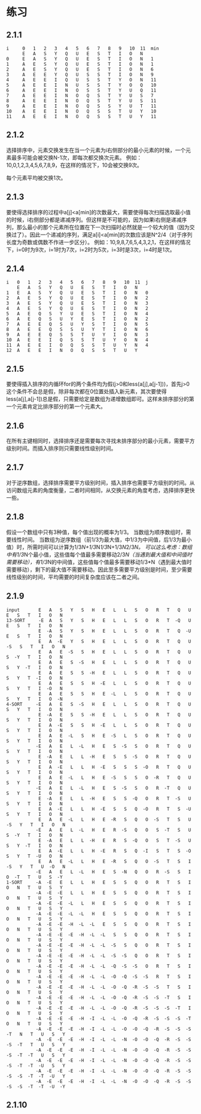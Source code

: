 # 练习

## 2.1.1

```
i     0   1   2   3   4   5   6   7   8   9   10  11  min
      E   A   S   Y   Q   U   E   S   T   I   O   N
0     E   A   S   Y   Q   U   E   S   T   I   O   N   1
1     A   E   S   Y   Q   U   E   S   T   I   O   N   1
2     A   E   S   Y   Q   U   E   S   T   I   O   N   6
3     A   E   E   Y   Q   U   S   S   T   I   O   N   9
4     A   E   E   I   Q   U   S   S   T   Y   O   N   11  
5     A   E   E   I   N   U   S   S   T   Y   O   Q   10
6     A   E   E   I   N   O   S   S   T   Y   U   Q   11    
7     A   E   E   I   N   O   Q   S   T   Y   U   S   7
8     A   E   E   I   N   O   Q   S   T   Y   U   S   11
9     A   E   E   I   N   O   Q   S   S   Y   U   T   11
10    A   E   E   I   N   O   Q   S   S   T   U   Y   10
11    A   E   E   I   N   O   Q   S   S   T   U   Y   11
```

## 2.1.2

选择排序中，元素交换发生在当一个元素为i右侧部分的最小元素的时候，一个元素最多可能会被交换N-1次，即每次都交换次元素。
例如：10,0,1,2,3,4,5,6,7,8,9，在这样的情况下，10会被交换9次。

每个元素平均被交换1次。

## 2.1.3

要使得选择排序的过程中a[j]<a[min]的次数最大，需要使得每次扫描选取最小值的时候，i右侧部分都是递减序列。但这样是不可能的，因为如果i右侧是递减序列，那么最小的那个元素所在位置在下一次扫描时必然就是一个较大的值（因为交换过了）。因此一个递减的序列，满足a[i]<a[min]的次数应该是N^2/4（对于序列长度为奇数或偶数不作进一步区分）。
例如：10,9,8,7,6,5,4,3,2,1，在这样的情况下，i=0时为9次，i=1时为7次，i=2时为5次，i=3时是3次，i=4时是1次。

## 2.1.4

```
i   0   1   2   3   4   5   6   7   8   9   10  11  j
    E   A   S   Y   Q   U   E   S   T   I   O   N      
1   E   A   S   Y   Q   U   E   S   T   I   O   N   0
2   A   E   S   Y   Q   U   E   S   T   I   O   N   2
3   A   E   S   Y   Q   U   E   S   T   I   O   N   3
4   A   E   S   Y   Q   U   E   S   T   I   O   N   2
5   A   E   Q   S   Y   U   E   S   T   I   O   N   4
6   A   E   Q   S   U   Y   E   S   T   I   O   N   2
7   A   E   E   Q   S   U   Y   S   T   I   O   N   5
8   A   E   E   Q   S   S   U   Y   T   I   O   N   6
9   A   E   E   Q   S   S   T   U   Y   I   O   N   3
10  A   E   E   I   Q   S   S   T   U   Y   O   N   4
11  A   E   E   I   O   Q   S   S   T   U   Y   N   4
12  A   E   E   I   N   O   Q   S   S   T   U   Y   
```

## 2.1.5

要使得插入排序的内循环for的两个条件均为假(j>0和less(a[j],a[j-1]))，首先j>0这个条件不会总是假，除非每次都在0位置处插入新元素，其次要使得less(a[j],a[j-1])总是假，只需要给定是数组为递增数组即可。这样未排序部分的第一个元素肯定比排序部分的第一个元素大。

## 2.1.6

在所有主键相同时，选择排序还是需要每次寻找未排序部分的最小元素，需要平方级别时间。而插入排序则只需要线性级别时间。

## 2.1.7

对于逆序数组，选择排序需要平方级别时间，插入排序也需要平方级别的时间。从访问数组元素的角度衡量，二者时间相同，从交换元素的角度考虑，选择排序更快一些。

## 2.1.8

假设一个数组中只有3种值，每个值出现的概率为1/3。
当数组为顺序数组时，需要线性时间。
当数组为逆序数组（前1/3为最大值，中1/3为中间值，后1/3为最小值）时，所需时间可以计算为1/3*N+1/3*N*1/3*N+1/3*N*2/3*N。
可以这么考虑：数组中有1/3*N个最小值，这些值每个值最多需要移动2/3*N（当遇到最大值和中间值时需要移动），有1/3*N的中间值，这些值每个值最多需要移动1/3*N（遇到最大值时需要移动），剩下的最大值不需要移动。因此至多需要平方级别是时间，至少需要线性级别的时间，平均需要的时间复杂度应该在二者之间。

## 2.1.9

```
input       E   A   S   Y   S   H   E   L   L   S   O   R   T   Q   U   E   S   T   I   O   N
13-SORT     -E  A   S   Y   S   H   E   L   L   S   O   R   T  -Q   U   E   S   T   I   O   N
            E  -A   S   Y   S   H   E   L   L   S   O   R   T   Q  -U   E   S   T   I   O   N
            E   A  -E   Y   S   H   E   L   L   S   O   R   T   Q   U  -S   S   T   I   O   N
            E   A   E  -S   S   H   E   L   L   S   O   R   T   Q   U   S  -Y   T   I   O   N
            E   A   E   S  -S   H   E   L   L   S   O   R   T   Q   U   S   Y  -T   I   O   N
            E   A   E   S   S  -H   E   L   L   S   O   R   T   Q   U   S   Y   T  -I   O   N
            E   A   E   S   S   H  -E   L   L   S   O   R   T   Q   U   S   Y   T   I  -O   N
            E   A   E   S   S   H   E  -L   L   S   O   R   T   Q   U   S   Y   T   I   O  -N
4-SORT     -E   A   E   S  -S   H   E   L   L   S   O   R   T   Q   U   S   Y   T   I   O   N
            E  -A   E   S   S  -H   E   L   L   S   O   R   T   Q   U   S   Y   T   I   O   N
            E   A  -E   S   S   H  -E   L   L   S   O   R   T   Q   U   S   Y   T   I   O   N
            E   A   E  -L   S   H   E  -S   L   S   O   R   T   Q   U   S   Y   T   I   O   N
           -E   A   E   L  -L   H   E   S  -S   S   O   R   T   Q   U   S   Y   T   I   O   N
            E  -A   E   L   L  -H   E   S   S  -S   O   R   T   Q   U   S   Y   T   I   O   N
            E   A  -E   L   L   H  -E   S   S   S  -O   R   T   Q   U   S   Y   T   I   O   N
            E   A   E  -L   L   H   E  -S   S   S   O  -R   T   Q   U   S   Y   T   I   O   N
           -E   A   E   L  -L   H   E   S  -S   S   O   R  -T   Q   U   S   Y   T   I   O   N
            E  -A   E   L   L  -H   E   S   S  -Q   O   R   T  -S   U   S   Y   T   I   O   N
            E   A  -E   L   L   H  -E   S   S   Q  -O   R   T   S  -U   S   Y   T   I   O   N
            E   A   E  -L   L   H   E  -R   S   Q   O  -S   T   S   U  -S   Y   T   I   O   N
           -E   A   E   L  -L   H   E   R  -S   Q   O   S  -T   S   U   S  -Y   T   I   O   N
            E  -A   E   L   L  -H   E   R   S  -Q   O   S   T  -S   U   S   Y  -T   I   O   N
            E   A  -E   L   L   H  -E   R   S   Q  -I   S   T   S  -O   S   Y   T  -U   O   N
            E   A   E  -L   L   H   E  -R   S   Q   O  -S   T   S   I  -S   Y   T   U  -O   N
           -E   A   E   L  -L   H   E   S  -N   Q   O   R  -S   S   I   O  -T   T   U   S  -Y
1-SORT     -A  -E   E   L   L   H   E   S   S   Q   O   R   T   S   I   O   N   T   U   S   Y
           -A  -E  -E   L   L   H   E   S   S   Q   O   R   T   S   I   O   N   T   U   S   Y
           -A  -E  -E  -L   L   H   E   S   S   Q   O   R   T   S   I   O   N   T   U   S   Y
           -A  -E  -E  -L  -L   H   E   S   S   Q   O   R   T   S   I   O   N   T   U   S   Y
           -A  -E  -E  -H  -L  -L   E   S   S   Q   O   R   T   S   I   O   N   T   U   S   Y
           -A  -E  -E  -E  -H  -L  -L   S   S   Q   O   R   T   S   I   O   N   T   U   S   Y
           -A  -E  -E  -E  -H  -L  -L  -S   S   Q   O   R   T   S   I   O   N   T   U   S   Y
           -A  -E  -E  -E  -H  -L  -L  -S  -S   Q   O   R   T   S   I   O   N   T   U   S   Y
           -A  -E  -E  -E  -H  -L  -L  -Q  -S  -S   O   R   T   S   I   O   N   T   U   S   Y
           -A  -E  -E  -E  -H  -L  -L  -O  -Q  -S  -S   R   T   S   I   O   N   T   U   S   Y
           -A  -E  -E  -E  -H  -L  -L  -O  -Q  -R  -S  -S   T   S   I   O   N   T   U   S   Y
           -A  -E  -E  -E  -H  -L  -L  -O  -Q  -R  -S  -S  -T   S   I   O   N   T   U   S   Y
           -A  -E  -E  -E  -H  -L  -L  -O  -Q  -R  -S  -S  -S  -T   I   O   N   T   U   S   Y
           -A  -E  -E  -E  -H  -I  -L  -L  -O  -Q  -R  -S  -S  -S  -T   O   N   T   U   S   Y
           -A  -E  -E  -E  -H  -I  -L  -L  -O  -O  -Q  -R  -S  -S  -S  -T   N   T   U   S   Y
           -A  -E  -E  -E  -H  -I  -L  -L  -N  -O  -O  -Q  -R  -S  -S  -S  -T   T   U   S   Y
           -A  -E  -E  -E  -H  -I  -L  -L  -N  -O  -O  -Q  -R  -S  -S  -S  -T  -T   U   S   Y
           -A  -E  -E  -E  -H  -I  -L  -L  -N  -O  -O  -Q  -R  -S  -S  -S  -T  -T  -U   S   Y
           -A  -E  -E  -E  -H  -I  -L  -L  -N  -O  -O  -Q  -R  -S  -S  -S  -S  -T  -T  -U   Y
           -A  -E  -E  -E  -H  -I  -L  -L  -N  -O  -O  -Q  -R  -S  -S  -S  -S  -T  -T  -U  -Y
```
            
## 2.1.10

